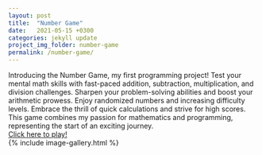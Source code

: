 ```yaml
---
layout: post
title:  "Number Game"
date:   2021-05-15 +0300
categories: jekyll update
project_img_folder: number-game
permalink: /number-game/
---
```



Introducing the Number Game, my first programming project! Test your mental math skills with fast-paced addition, subtraction, multiplication, and division challenges. Sharpen your problem-solving abilities and boost your arithmetic prowess. Enjoy randomized numbers and increasing difficulty levels. Embrace the thrill of quick calculations and strive for high scores. This game combines my passion for mathematics and programming, representing the start of an exciting journey.
<br>
<a href="https://scratch.mit.edu/projects/530135238" target="_blank">Click here to play!</a>
<br>
{% include image-gallery.html %}